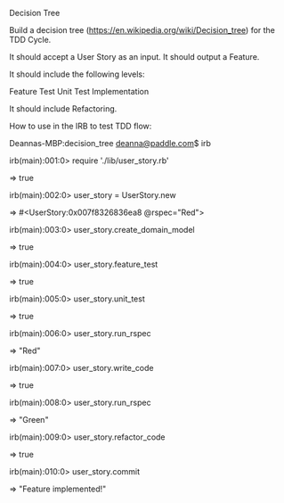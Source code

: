 Decision Tree

Build a decision tree (https://en.wikipedia.org/wiki/Decision_tree) for the TDD Cycle.

It should accept a User Story as an input. It should output a Feature.

It should include the following levels:

Feature Test
Unit Test
Implementation

It should include Refactoring.


How to use in the IRB to test TDD flow:

Deannas-MBP:decision_tree deanna@paddle.com$ irb 

irb(main):001:0> require './lib/user_story.rb'

=> true

irb(main):002:0> user_story = UserStory.new

=> #<UserStory:0x007f8326836ea8 @rspec="Red">

irb(main):003:0> user_story.create_domain_model

=> true

irb(main):004:0> user_story.feature_test

=> true

irb(main):005:0> user_story.unit_test

=> true

irb(main):006:0> user_story.run_rspec

=> "Red"

irb(main):007:0> user_story.write_code

=> true

irb(main):008:0> user_story.run_rspec

=> "Green"

irb(main):009:0> user_story.refactor_code

=> true

irb(main):010:0> user_story.commit

=> "Feature implemented!"

